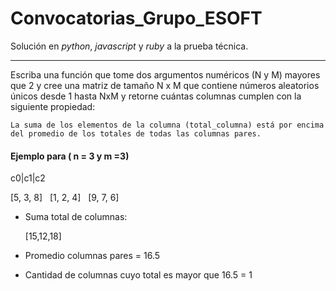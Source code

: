 # Convocatorias_Grupo_ESOFT

Solución en *python*, *javascript* y *ruby* a la prueba técnica.

----------------------------------------------------------

Escriba una función que tome dos argumentos numéricos (N y M) mayores que 2 y cree una matriz de tamaño N x M que contiene números aleatorios únicos desde 1 hasta NxM y retorne cuántas columnas cumplen con la siguiente propiedad:

`
La suma de los elementos de la columna (total_columna) está por encima del promedio de los totales de todas las columnas pares.
`

#### Ejemplo para ( n = 3 y m =3)

c0|c1|c2

[5, 3, 8]
&nbsp;
[1, 2, 4]
&nbsp;
[9, 7, 6]

+ Suma total de columnas:

	[15,12,18]


+ Promedio columnas pares = 16.5

+ Cantidad de columnas cuyo total es mayor que 16.5 = 1